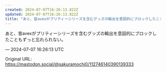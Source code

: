 ```yaml
---
created: 2024-07-07T16:26:13.822Z
updated: 2024-07-07T16:26:13.822Z
title: "あと、昔avexがプリティーシリーズを含むグッズの輸出を意図的にブロックしたこともずっと忘れられない。[...]"
---
```


<p>あと、昔avexがプリティーシリーズを含むグッズの輸出を意図的にブロックしたこともずっと忘れられない。</p>

&mdash; 2024-07-07 16:26:13 UTC

Original URL: https://mastodon.social/@sakuramochi0/112746140390139333
